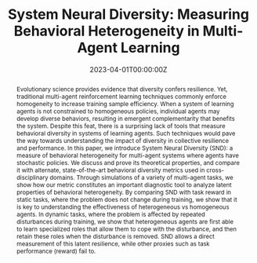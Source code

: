 ---
title: "System Neural Diversity: Measuring Behavioral Heterogeneity in Multi-Agent Learning"
authors:
- admin
- shankar
- prorok
date: "2023-04-01T00:00:00Z"
doi: ""

# Schedule page publish date (NOT publication's date).
publishDate: "2017-01-01T00:00:00Z"

# Publication type.
# Legend: 0 = Uncategorized; 1 = Conference paper; 2 = Journal article;
# 3 = Preprint / Working Paper; 4 = Report; 5 = Book; 6 = Book section;
# 7 = Thesis; 8 = Patent
publication_types: ["3"]

# Publication name and optional abbreviated publication name.
publication: In *Preprint*
publication_short: In *Preprint*

abstract: Evolutionary science provides evidence that diversity confers resilience. Yet, traditional multi-agent reinforcement learning techniques commonly enforce homogeneity to increase training sample efficiency. When a system of learning agents is not constrained to homogeneous policies, individual agents may develop diverse behaviors, resulting in emergent complementarity that benefits the system. Despite this feat, there is a surprising lack of tools that measure behavioral diversity in systems of learning agents. Such techniques would pave the way towards understanding the impact of diversity in collective resilience and performance. In this paper, we introduce System Neural Diversity (SND)&#58; a measure of behavioral heterogeneity for multi-agent systems where agents have stochastic policies. We discuss and prove its theoretical properties, and compare it with alternate, state-of-the-art behavioral diversity metrics used in cross-disciplinary domains. Through simulations of a variety of multi-agent tasks, we show how our metric constitutes an important diagnostic tool to analyze latent properties of behavioral heterogeneity. By comparing SND with task reward in static tasks, where the problem does not change during training, we show that it is key to understanding the effectiveness of heterogeneous vs homogeneous agents. In dynamic tasks, where the problem is affected by repeated disturbances during training, we show that heterogeneous agents are first able to learn specialized roles that allow them to cope with the disturbance, and then retain these roles when the disturbance is removed. SND allows a direct measurement of this latent resilience, while other proxies such as task performance (reward) fail to.
# Summary. An optional shortened abstract.
summary: In this paper, we introduce System Neural Diversity (SND)&#58; a measure of behavioral heterogeneity for multi-agent systems where agents have stochastic policies. We discuss and prove its theoretical properties, and compare it with alternate, state-of-the-art behavioral diversity metrics used in cross-disciplinary domains. Through simulations of a variety of multi-agent tasks, we show how our metric constitutes an important diagnostic tool to analyze latent properties of behavioral heterogeneity.

tags:
- Heterogeneity
- Multi-Agent Reinforcement Learning
featured: true

links:
- name: arXiv
  url: https://arxiv.org/abs/2305.02128
url_pdf:
url_code: 'https://github.com/proroklab/HetGPPO'
url_dataset: ''
url_poster: ''
url_project: ''
url_slides: ''
url_source: ''
url_video: ''

# Featured image
# To use, add an image named `featured.jpg/png` to your page's folder. 
image:
  caption: ''
  placement: 2
  preview_only: false

# Associated Projects (optional).
#   Associate this publication with one or more of your projects.
#   Simply enter your project's folder or file name without extension.
#   E.g. `internal-project` references `content/project/internal-project/index.md`.
#   Otherwise, set `projects: []`.
projects: []

# Slides (optional).
#   Associate this publication with Markdown slides.
#   Simply enter your slide deck's filename without extension.
#   E.g. `slides: "example"` references `content/slides/example/index.md`.
#   Otherwise, set `slides: ""`.
slides: ""
---